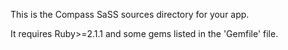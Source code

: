 This is the Compass SaSS sources directory for your app.

It requires Ruby>=2.1.1 and some gems listed in the 'Gemfile' file.